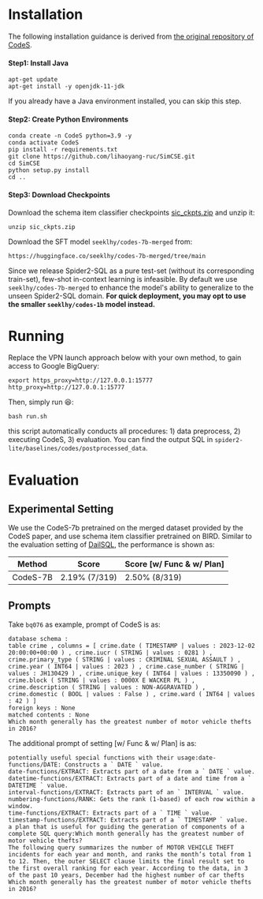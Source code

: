 
# Installation

The following installation guidance is derived from [the original repository of CodeS](https://github.com/RUCKBReasoning/codes).

#### Step1: Install Java
```
apt-get update
apt-get install -y openjdk-11-jdk
```
If you already have a Java environment installed, you can skip this step.

#### Step2: Create Python Environments
```
conda create -n CodeS python=3.9 -y
conda activate CodeS
pip install -r requirements.txt
git clone https://github.com/lihaoyang-ruc/SimCSE.git
cd SimCSE
python setup.py install
cd ..
```

#### Step3: Download Checkpoints
Download the schema item classifier checkpoints [sic_ckpts.zip](https://drive.google.com/file/d/1V3F4ihTSPbV18g3lrg94VMH-kbWR_-lY/view?usp=sharing) and unzip it:
```
unzip sic_ckpts.zip
```

Download the SFT model `seeklhy/codes-7b-merged`  from:
```
https://huggingface.co/seeklhy/codes-7b-merged/tree/main
```

Since we release Spider2-SQL as a pure test-set (without its corresponding train-set), few-shot in-context learning is infeasible. By default we use `seeklhy/codes-7b-merged` to enhance the model's ability to generalize to the unseen Spider2-SQL domain. **For quick deployment, you may opt to use the smaller `seeklhy/codes-1b` model instead.**


# Running
Replace the VPN launch approach below with your own method, to gain access to Google BigQuery:
```
export https_proxy=http://127.0.0.1:15777 http_proxy=http://127.0.0.1:15777
```
Then, simply run :laughing::
```
bash run.sh
```
this script automatically conducts all procedures: 1) data preprocess, 2) executing CodeS, 3) evaluation. You can find the output SQL in `spider2-lite/baselines/codes/postprocessed_data`.



# Evaluation

## Experimental Setting

We use the CodeS-7b pretrained on the merged dataset provided by the CodeS paper, and use schema item classifier pretrained on BIRD. Similar to the evaluation setting of [DailSQL](https://github.com/xlang-ai/spider2/tree/main/spider2-baselines/DailSQL), the performance is shown as:

| Method                  | Score   |    Score  [w/ Func & w/ Plan]     |
| -------------------------- | ---- | -------------------------
| CodeS-7B      | 2.19% (7/319) |   2.50% (8/319)            |

## Prompts

Take `bq076` as example, prompt of CodeS is as:
```
database schema :
table crime , columns = [ crime.date ( TIMESTAMP | values : 2023-12-02 20:00:00+00:00 ) , crime.iucr ( STRING | values : 0281 ) , crime.primary_type ( STRING | values : CRIMINAL SEXUAL ASSAULT ) , crime.year ( INT64 | values : 2023 ) , crime.case_number ( STRING | values : JH130429 ) , crime.unique_key ( INT64 | values : 13350090 ) , crime.block ( STRING | values : 0000X E WACKER PL ) , crime.description ( STRING | values : NON-AGGRAVATED ) , crime.domestic ( BOOL | values : False ) , crime.ward ( INT64 | values : 42 ) ]
foreign keys : None
matched contents : None
Which month generally has the greatest number of motor vehicle thefts in 2016?
```
The additional prompt of setting [w/ Func & w/ Plan] is as:
```
potentially useful special functions with their usage:date-functions/DATE: Constructs a ` DATE ` value.
date-functions/EXTRACT: Extracts part of a date from a ` DATE ` value.
datetime-functions/EXTRACT: Extracts part of a date and time from a ` DATETIME ` value.
interval-functions/EXTRACT: Extracts part of an ` INTERVAL ` value.
numbering-functions/RANK: Gets the rank (1-based) of each row within a window.
time-functions/EXTRACT: Extracts part of a ` TIME ` value.
timestamp-functions/EXTRACT: Extracts part of a ` TIMESTAMP ` value.
a plan that is useful for guiding the generation of components of a complete SQL query:Which month generally has the greatest number of motor vehicle thefts?
The following query summarizes the number of MOTOR VEHICLE THEFT incidents for each year and month, and ranks the month’s total from 1 to 12. Then, the outer SELECT clause limits the final result set to the first overall ranking for each year. According to the data, in 3 of the past 10 years, December had the highest number of car thefts
Which month generally has the greatest number of motor vehicle thefts in 2016?
```
